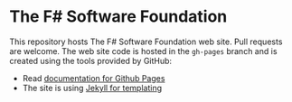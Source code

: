 # The F# Software Foundation

This repository hosts The F# Software Foundation web site. Pull requests are welcome. The web site code is hosted in the `gh-pages` branch and is created using the tools provided by GitHub:

 * Read [documentation for Github Pages](https://help.github.com/categories/20/articles)
 * The site is using [Jekyll for templating](https://github.com/mojombo/jekyll/wiki/usage)